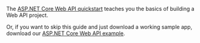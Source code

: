 The [ASP.NET Core Web API quickstart](https://docs.microsoft.com/en-us/aspnet/core/tutorials/first-web-api?view=aspnetcore-2.2&tabs=visual-studio) teaches you the basics of building a Web API project.

Or, if you want to skip this guide and just download a working sample app, download our [ASP.NET Core Web API example](https://github.com/okta/samples-aspnetcore/tree/master/samples-aspnetcore-2x/resource-server).
